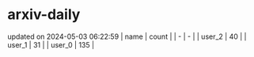 # arxiv-daily
updated on 2024-05-03 06:22:59
| name | count |
| - | - |
| user_2 | 40 |
| user_1 | 31 |
| user_0 | 135 |
